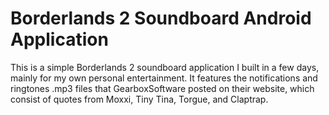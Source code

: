 Borderlands 2 Soundboard Android Application
============================================

This is a simple Borderlands 2 soundboard application I built in a few days, mainly for my own personal entertainment. It features the notifications and ringtones .mp3 files that GearboxSoftware posted on their website, which consist of quotes from Moxxi, Tiny Tina, Torgue, and Claptrap.
